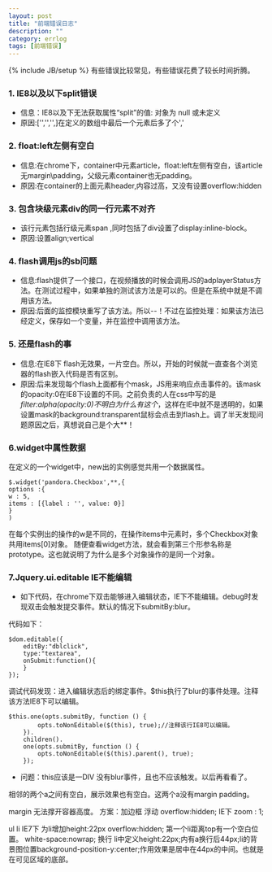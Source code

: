 ```yaml
---
layout: post
title: "前端错误日志"
description: ""
category: errlog
tags: [前端错误]
---
```

{% include JB/setup %}
有些错误比较常见，有些错误花费了较长时间折腾。
  
### 1. IE8以及以下split错误

+ 信息：IE8以及下无法获取属性“split”的值: 对象为 null 或未定义
+ 原因:['','','',]在定义的数组中最后一个元素后多了个','

  
### 2. float:left左侧有空白
+ 信息:在chrome下，container中元素article，float:left左侧有空白，该article无margin\padding，父级元素container也无padding。
+ 原因:在container的上面元素header,内容过高，又没有设置overflow:hidden

  
### 3. 包含块级元素div的同一行元素不对齐
+ 该行元素包括行级元素span ,同时包括了div设置了display:inline-block。
+ 原因:设置align;vertical

  
### 4. flash调用js的sb问题
+ 信息:flash提供了一个接口，在视频播放的时候会调用JS的adplayerStatus方法。在测试过程中，如果单独的测试该方法是可以的。但是在系统中就是不调用该方法。
+ 原因:后面的监控模块重写了该方法。所以--！不过在监控处理：如果该方法已经定义，保存如一个变量，并在监控中调用该方法。

  
### 5. 还是flash的事
+ 信息:在IE8下 flash无效果，一片空白。所以，开始的时候就一直查各个浏览器的flash嵌入代码是否有区别。
+ 原因:后来发现每个flash上面都有个mask，JS用来响应点击事件的。该mask的opacity:0在IE8下设置的不同。之前负责的人在css中写的是*filter:alpha(opacity:0)不明白为什么有这个*，这样在IE中就不是透明的，如果设置mask的background:transparent鼠标会点击到flash上。调了半天发现问题原因之后，真想说自己是个大**！

  
### 6.widget中属性数据
在定义的一个widget中，new出的实例感觉共用一个数据属性。
  
	$.widget('pandora.Checkbox',**,{
	options :{
	w : 5,
	items : [{label : '', value: 0}]
	}
	)

在每个实例出的操作的w是不同的，在操作items中元素时，多个Checkbox对象共用items[0]对象。
随便查看widget方法，就会看到第三个形参名称是prototype。这也就说明了为什么是多个对象操作的是同一个对象。

### 7.Jquery.ui.editable IE不能编辑
+ 如下代码，在chrome下双击能够进入编辑状态，IE下不能编辑。debug时发现双击会触发提交事件。默认的情况下submitBy:blur。

代码如下：

	$dom.editable({
	    editBy:"dblclick",
	    type:"textarea",
	    onSubmit:function(){
		}
	});

调试代码发现：进入编辑状态后的绑定事件。$this执行了blur的事件处理。注释该方法IE8下可以编辑。

	$this.one(opts.submitBy, function () {
			opts.toNonEditable($(this), true);//注释该行IE8可以编辑。
		}).
		children().
		one(opts.submitBy, function () {
			opts.toNonEditable($(this).parent(), true);
		});

+ 问题：this应该是一DIV 没有blur事件，且也不应该触发。以后再看看了。

相邻的两个a之间有空白，展示效果也有空白。这两个a没有margin padding。

margin 无法撑开容器高度。
方案：加边框 浮动
overflow:hidden;
IE下 zoom : 1;

ul li IE7下
为li增加height:22px overflow:hidden;
第一个li距离top有一个空白位置。
white-space:nowrap;
换行
li中定义height:22px;内有a换行后44px;li的背景图位置background-position-y:center;作用效果是居中在44px的中间。也就是在可见区域的底部。